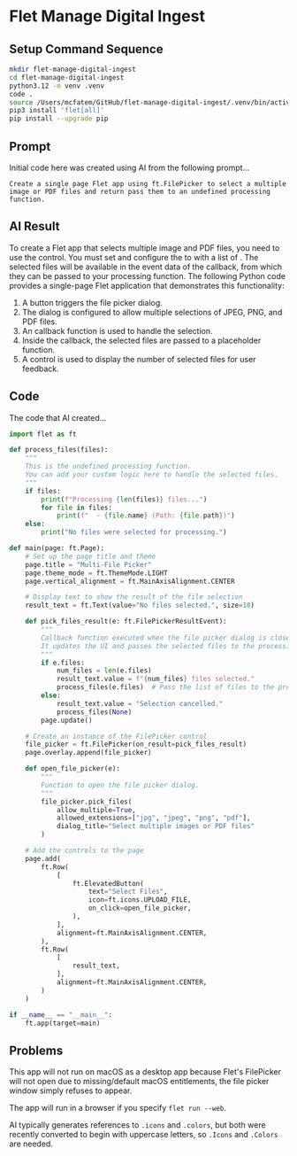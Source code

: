 # Flet Manage Digital Ingest

## Setup Command Sequence

```zsh
mkdir flet-manage-digital-ingest
cd flet-manage-digital-ingest
python3.12 -m venv .venv
code .
source /Users/mcfatem/GitHub/flet-manage-digital-ingest/.venv/bin/activate
pip3 install 'flet[all]'
pip install --upgrade pip
```

## Prompt

Initial code here was created using AI from the following prompt...  

```
Create a single page Flet app using ft.FilePicker to select a multiple image or PDF files and return pass them to an undefined processing function.
```

## AI Result

To create a Flet app that selects multiple image and PDF files, you need to use the  control. You must set  and configure the  to  with a list of . The selected files will be available in the event data of the  callback, from which they can be passed to your processing function. 
The following Python code provides a single-page Flet application that demonstrates this functionality: 

1. A button triggers the file picker dialog. 
2. The dialog is configured to allow multiple selections of JPEG, PNG, and PDF files. 
3. An  callback function is used to handle the selection. 
4. Inside the callback, the selected files are passed to a placeholder  function. 
5. A  control is used to display the number of selected files for user feedback. 


## Code

The code that AI created...  

```py
import flet as ft

def process_files(files):
    """
    This is the undefined processing function.
    You can add your custom logic here to handle the selected files.
    """
    if files:
        print(f"Processing {len(files)} files...")
        for file in files:
            print(f"  - {file.name} (Path: {file.path})")
    else:
        print("No files were selected for processing.")

def main(page: ft.Page):
    # Set up the page title and theme
    page.title = "Multi-File Picker"
    page.theme_mode = ft.ThemeMode.LIGHT
    page.vertical_alignment = ft.MainAxisAlignment.CENTER

    # Display text to show the result of the file selection
    result_text = ft.Text(value="No files selected.", size=18)

    def pick_files_result(e: ft.FilePickerResultEvent):
        """
        Callback function executed when the file picker dialog is closed.
        It updates the UI and passes the selected files to the processing function.
        """
        if e.files:
            num_files = len(e.files)
            result_text.value = f"{num_files} files selected."
            process_files(e.files)  # Pass the list of files to the processing function
        else:
            result_text.value = "Selection cancelled."
            process_files(None)
        page.update()

    # Create an instance of the FilePicker control
    file_picker = ft.FilePicker(on_result=pick_files_result)
    page.overlay.append(file_picker)

    def open_file_picker(e):
        """
        Function to open the file picker dialog.
        """
        file_picker.pick_files(
            allow_multiple=True,
            allowed_extensions=["jpg", "jpeg", "png", "pdf"],
            dialog_title="Select multiple images or PDF files"
        )

    # Add the controls to the page
    page.add(
        ft.Row(
            [
                ft.ElevatedButton(
                    text="Select Files",
                    icon=ft.icons.UPLOAD_FILE,
                    on_click=open_file_picker,
                ),
            ],
            alignment=ft.MainAxisAlignment.CENTER,
        ),
        ft.Row(
            [
                result_text,
            ],
            alignment=ft.MainAxisAlignment.CENTER,
        )
    )

if __name__ == "__main__":
    ft.app(target=main)
```

## Problems

This app will not run on macOS as a desktop app because Flet's FilePicker will not open due to missing/default macOS entitlements, the file picker window simply refuses to appear.  

The app will run in a browser if you specify `flet run --web`.  

AI typically generates references to `.icons` and `.colors`, but both were recently converted to begin with uppercase letters, so `.Icons` and `.Colors` are needed.  

